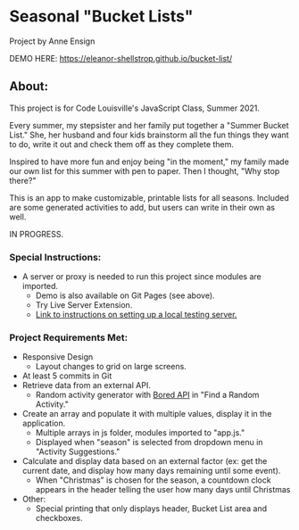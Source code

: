 # Seasonal "Bucket Lists"
Project by Anne Ensign

DEMO HERE: https://eleanor-shellstrop.github.io/bucket-list/

## About:
This project is for Code Louisville's JavaScript Class, Summer 2021.

Every summer, my stepsister and her family put together a "Summer Bucket List." She, her husband and four kids brainstorm all the fun things they want to do, write it out and check them off as they complete them. 

Inspired to have more fun and enjoy being "in the moment," my family made our own list for this summer with pen to paper. Then I thought, "Why stop there?"

This is an app to make customizable, printable lists for all seasons. Included are some generated activities to add, but users can write in their own as well. 

IN PROGRESS.

### Special Instructions:
- A server or proxy is needed to run this project since modules are imported.
  - Demo is also available on Git Pages (see above).
  - Try Live Server Extension.
  - [Link to instructions on setting up a local testing server.](https://developer.mozilla.org/en-US/docs/Learn/Common_questions/set_up_a_local_testing_server "MDN")

### Project Requirements Met:
- Responsive Design
  - Layout changes to grid on large screens.
- At least 5 commits in Git
- Retrieve data from an external API.
  - Random activity generator with [Bored API](https://www.boredapi.com) in "Find a Random Activity."  
- Create an array and populate it with multiple values, display it in the application.
  - Multiple arrays in js folder, modules imported to "app.js."
  - Displayed when "season" is selected from dropdown menu in "Activity Suggestions."
- Calculate and display data based on an external factor (ex: get the current date, and display how many days remaining until some event).
  - When "Christmas" is chosen for the season, a countdown clock appears in the header telling the user how many days until Christmas
- Other:
  - Special printing that only displays header, Bucket List area and checkboxes.